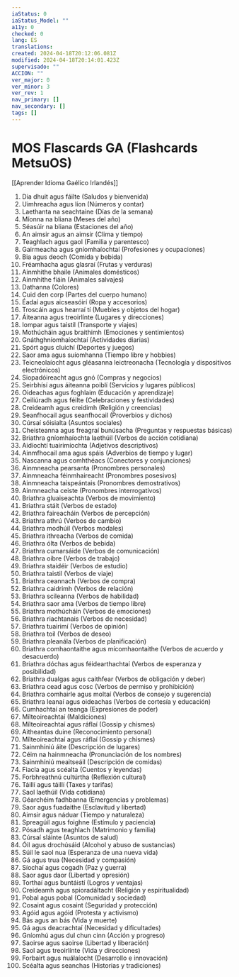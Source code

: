 ```yaml
---
iaStatus: 0
iaStatus_Model: ""
a11y: 0
checked: 0
lang: ES
translations: 
created: 2024-04-18T20:12:06.081Z
modified: 2024-04-18T20:14:01.423Z
supervisado: ""
ACCION: ""
ver_major: 0
ver_minor: 3
ver_rev: 1
nav_primary: []
nav_secondary: []
tags: []
---
```

# MOS Flascards GA (Flashcards MetsuOS)

[[Aprender Idioma Gaélico Irlandés]]

1. Dia dhuit agus fáilte (Saludos y bienvenida)
2. Uimhreacha agus líon (Números y contar)
3. Laethanta na seachtaine (Días de la semana)
4. Míonna na bliana (Meses del año)
5. Séasúir na bliana (Estaciones del año)
6. An aimsir agus an aimsir (Clima y tiempo)
7. Teaghlach agus gaol (Familia y parentesco)
8. Gairmeacha agus gníomhaíochtaí (Profesiones y ocupaciones)
9. Bia agus deoch (Comida y bebida)
10. Fréamhacha agus glasraí (Frutas y verduras)
11. Ainmhithe bhaile (Animales domésticos)
12. Ainmhithe fiáin (Animales salvajes)
13. Dathanna (Colores)
14. Cuid den corp (Partes del cuerpo humano)
15. Éadaí agus aicseasóirí (Ropa y accesorios)
16. Troscáin agus hearraí tí (Muebles y objetos del hogar)
17. Áiteanna agus treoirlínte (Lugares y direcciones)
18. Iompar agus taistil (Transporte y viajes)
19. Mothúcháin agus braithimh (Emociones y sentimientos)
20. Gnáthghníomhaíochtaí (Actividades diarias)
21. Spórt agus cluichí (Deportes y juegos)
22. Saor ama agus suíomhanna (Tiempo libre y hobbies)
23. Teicneolaíocht agus gléasanna leictreonacha (Tecnología y dispositivos electrónicos)
24. Siopadóireacht agus gnó (Compras y negocios)
25. Seirbhísí agus áiteanna poiblí (Servicios y lugares públicos)
26. Oideachas agus foghlaim (Educación y aprendizaje)
27. Ceiliúradh agus féilte (Celebraciones y festividades)
28. Creideamh agus creidimh (Religión y creencias)
29. Seanfhocail agus seanfhocail (Proverbios y dichos)
30. Cúrsaí sóisialta (Asuntos sociales)
31. Cheisteanna agus freagraí bunúsacha (Preguntas y respuestas básicas)
32. Briathra gníomhaíochta laethúil (Verbos de acción cotidiana)
33. Aidíochtí tuairimíochta (Adjetivos descriptivos)
34. Ainmfhocail ama agus spáis (Adverbios de tiempo y lugar)
35. Nascanna agus comhthéacs (Conectores y conjunciones)
36. Ainmneacha pearsanta (Pronombres personales)
37. Ainmneacha féinmhaireacht (Pronombres posesivos)
38. Ainmneacha taispeántais (Pronombres demostrativos)
39. Ainmneacha ceiste (Pronombres interrogativos)
40. Briathra gluaiseachta (Verbos de movimiento)
41. Briathra stáit (Verbos de estado)
42. Briathra faireacháin (Verbos de percepción)
43. Briathra athrú (Verbos de cambio)
44. Briathra modhúil (Verbos modales)
45. Briathra ithreacha (Verbos de comida)
46. Briathra ólta (Verbos de bebida)
47. Briathra cumarsáide (Verbos de comunicación)
48. Briathra oibre (Verbos de trabajo)
49. Briathra staidéir (Verbos de estudio)
50. Briathra taistil (Verbos de viaje)
51. Briathra ceannach (Verbos de compra)
52. Briathra caidrimh (Verbos de relación)
53. Briathra scileanna (Verbos de habilidad)
54. Briathra saor ama (Verbos de tiempo libre)
55. Briathra mothúcháin (Verbos de emociones)
56. Briathra riachtanais (Verbos de necesidad)
57. Briathra tuairimí (Verbos de opinión)
58. Briathra toil (Verbos de deseo)
59. Briathra pleanála (Verbos de planificación)
60. Briathra comhaontaithe agus mícomhaontaithe (Verbos de acuerdo y desacuerdo)
61. Briathra dóchas agus féidearthachtaí (Verbos de esperanza y posibilidad)
62. Briathra dualgas agus caithfear (Verbos de obligación y deber)
63. Briathra cead agus cosc (Verbos de permiso y prohibición)
64. Briathra comhairle agus moltaí (Verbos de consejo y sugerencia)
65. Briathra leanaí agus oideachas (Verbos de cortesía y educación)
66. Cumhachtaí an teanga (Expresiones de poder)
67. Mílteoireachtaí (Maldiciones)
68. Mílteoireachtaí agus ráflaí (Gossip y chismes)
69. Aitheantas duine (Reconocimiento personal)
70. Mílteoireachtaí agus ráflaí (Gossip y chismes)
71. Sainmhíniú áite (Descripción de lugares)
72. Céim na hainmneacha (Pronunciación de los nombres)
73. Sainmhíniú meaitseáil (Descripción de comidas)
74. Fiacla agus scéalta (Cuentos y leyendas)
75. Forbhreathnú cultúrtha (Reflexión cultural)
76. Táillí agus táillí (Taxes y tarifas)
77. Saol laethúil (Vida cotidiana)
78. Géarchéim fadhbanna (Emergencias y problemas)
79. Saor agus fuadaithe (Esclavitud y libertad)
80. Aimsir agus náduar (Tiempo y naturaleza)
81. Spreagúil agus foighne (Estímulo y paciencia)
82. Pósadh agus teaghlach (Matrimonio y familia)
83. Cúrsaí sláinte (Asuntos de salud)
84. Óil agus drochúsáid (Alcohol y abuso de sustancias)
85. Súil le saol nua (Esperanza de una nueva vida)
86. Gá agus trua (Necesidad y compasión)
87. Síochaí agus cogadh (Paz y guerra)
88. Saor agus daor (Libertad y opresión)
89. Torthaí agus buntáistí (Logros y ventajas)
90. Creideamh agus spioradáltacht (Religión y espiritualidad)
91. Pobal agus pobal (Comunidad y sociedad)
92. Cosaint agus cosaint (Seguridad y protección)
93. Agóid agus agóid (Protesta y activismo)
94. Bás agus an bás (Vida y muerte)
95. Gá agus deacrachtaí (Necesidad y dificultades)
96. Gníomhú agus dul chun cinn (Acción y progreso)
97. Saoirse agus saoirse (Libertad y liberación)
98. Saol agus treoirlínte (Vida y direcciones)
99. Forbairt agus nuálaíocht (Desarrollo e innovación)
100. Scéalta agus seanchas (Historias y tradiciones)
